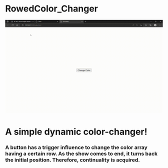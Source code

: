 # RowedColor_Changer

![](rowed.gif)

<h1>A simple dynamic color-changer!
<h3>A button has a trigger influence to change the color array having a certain row. As the show comes to end, it turns back the initial position. Therefore, continuality is acquired. 
